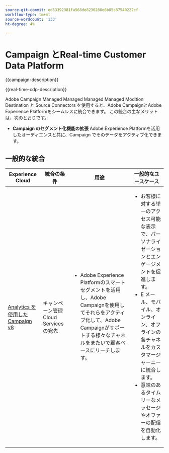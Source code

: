 ```yaml
---
source-git-commit: ed53392381fa568de8230288e6b85c87540222cf
workflow-type: tm+mt
source-wordcount: '133'
ht-degree: 4%

---
```



# Campaign とReal-time Customer Data Platform

{{campaign-description}}

{{real-time-cdp-description}}

Adobe Campaign Managed Managed Managed Managed Modition Destination と Source Connectors を使用すると、Adobe CampaignとAdobe Experience Platformをシームレスに統合できます。 この統合の主なメリットは、次のとおりです。

+ **Campaign のセグメント化機能の拡張** Adobe Experience Platformを活用したオーディエンスと共に、Campaign でそのデータをアクティブ化できます。

## 一般的な統合

<table>
    <thead>
        <tr>
            <th>Experience Cloud</th>
            <th>統合の条件</th>
            <th>用途</th>
            <th>一般的なユースケース</th>
        </tr>
    </thead>
    <tbody>
        <tr>
            <td><a href="../../integrations/tutorials/campaign-real-time-cdp/campaign-v8-real-time-cdp.md" target="_blank" rel="noreferrer">Analytics を使用した Campaign v8</a></td>
            <td>キャンペーン管理Cloud Servicesの宛先</td>
            <td>
                <ul>
                    <li>Adobe Experience Platformのスマートセグメントを活用し、Adobe Campaignを使用してそれらをアクティブ化して、Adobe Campaignがサポートする様々なチャネルをまたいで顧客ベースにリーチします。</li>
                </ul>
            </td>
            <td>
              <ul>
                <li>お客様に対する単一のアクセス可能な表示で、パーソナライゼーションとエンゲージメントを促進します。</li>
                <li>E メール、モバイル、オンライン、オフラインの各チャネルをカスタマージャーニーに統合します。</li>
                <li>意味のあるタイムリーなメッセージやオファーの配信を自動化します。</li>
               <ul>
            </td>
        </tr>              
    </tbody>          
</table>
